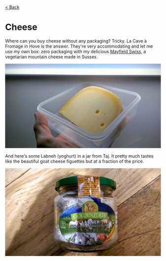 [< Back](readme.md)

# Cheese
Where can you buy cheese without any packaging? Tricky. La Cave à Fromage in
Hove is the answer. They're very accommodating and let me use my own box: zero
packaging with my delicious [Mayfield
Swiss](https://www.cookipedia.co.uk/recipes_wiki/Mayfield_Swiss_cheese), a
vegetarian mountain cheese made in Sussex. 

![](images/cheese_lacave.jpg)

And here's some Labneh (yoghurt) in a jar from Taj. It pretty much tastes like
the beautiful goat cheese figuettes but at a fraction of the price. 

![](images/labneh_taj.jpg)

